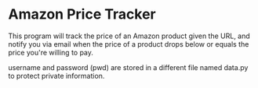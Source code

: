 # Amazon Price Tracker

This program will track the price of an Amazon product given the URL, and notify you via email when the price of a product drops below or equals the price you're willing to pay.

username and password (pwd) are stored in a different file named data.py to protect private information.
